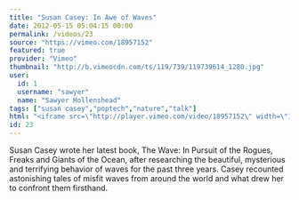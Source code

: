 ```yaml
---
title: "Susan Casey: In Awe of Waves"
date: 2012-05-15 05:04:15 00:00
permalink: /videos/23
source: "https://vimeo.com/18957152"
featured: true
provider: "Vimeo"
thumbnail: "http://b.vimeocdn.com/ts/119/739/119739614_1280.jpg"
user:
  id: 1
  username: "sawyer"
  name: "Sawyer Hollenshead"
tags: ["susan casey","poptech","nature","talk"]
html: "<iframe src=\"http://player.vimeo.com/video/18957152\" width=\"1280\" height=\"720\" frameborder=\"0\" webkitAllowFullScreen mozallowfullscreen allowFullScreen></iframe>"
id: 23
---
```


Susan Casey wrote her latest book, The Wave: In Pursuit of the Rogues, Freaks and Giants of the Ocean, after researching the beautiful, mysterious and terrifying behavior of waves for the past three years. Casey recounted astonishing tales of misfit waves from around the world and what drew her to confront them firsthand.